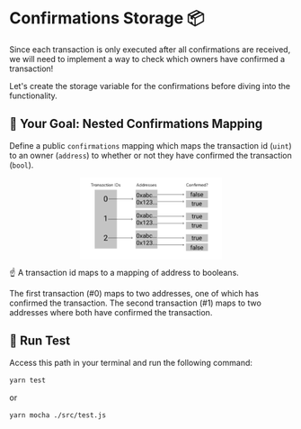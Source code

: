 # Confirmations Storage 📦

Since each transaction is only executed after all confirmations are received, we will need to implement a way to check which owners have confirmed a transaction!

Let's create the storage variable for the confirmations before diving into the functionality.

## 🏁 Your Goal: Nested Confirmations Mapping

Define a public `confirmations` mapping which maps the transaction id (`uint`) to an owner (`address`) to whether or not they have confirmed the transaction (`bool`).

<img style="display: block; margin-left: auto; margin-right: auto;width: 50%;" src="../../../img/confirmationsMultsig.png">

☝️ A transaction id maps to a mapping of address to booleans.

The first transaction (#0) maps to two addresses, one of which has confirmed the transaction. The second transaction (#1) maps to two addresses where both have confirmed the transaction.

## 🧪 Run Test

Access this path in your terminal and run the following command:

```bash
yarn test
```

or

```bash
yarn mocha ./src/test.js
```
